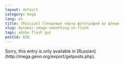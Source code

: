 ```yaml
---
layout: default
category: mega
lang: en
title: (Russian) Глянцевые черты фотографий во флеше
slug: dynamic-image-smoothing-in-flash
tags: adobe flash gui 
postid: 828
---
```

<p>Sorry, this entry is only available in [Russian](http://mega.genn.org/export/getposts.php).</p>
